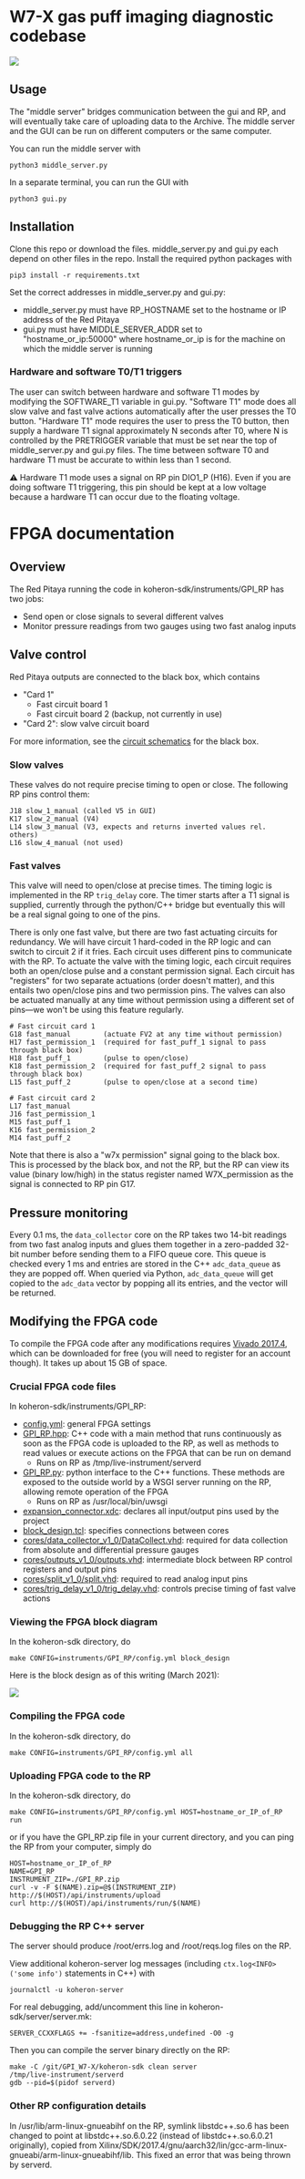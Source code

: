 # W7-X gas puff imaging diagnostic codebase

![](https://user-images.githubusercontent.com/2719004/113524015-d01bdb00-9579-11eb-89ab-cbbd38df2446.png)

## Usage

The "middle server" bridges communication between the gui and RP, and will eventually take care of uploading data to the Archive. The middle server and the GUI can be run on different computers or the same computer. 

You can run the middle server with

    python3 middle_server.py

In a separate terminal, you can run the GUI with

    python3 gui.py

## Installation

Clone this repo or download the files. middle_server.py and gui.py each depend on other files in the repo. Install the required python packages with

    pip3 install -r requirements.txt

Set the correct addresses in middle_server.py and gui.py:

* middle_server.py must have RP_HOSTNAME set to the hostname or IP address of the Red Pitaya
* gui.py must have MIDDLE_SERVER_ADDR set to "hostname_or_ip:50000" where hostname_or_ip is for the machine on which the middle server is running

### Hardware and software T0/T1 triggers

The user can switch between hardware and software T1 modes by modifying the SOFTWARE_T1 variable in gui.py. "Software T1" mode does all slow valve and fast valve actions automatically after the user presses the T0 button. "Hardware T1" mode requires the user to press the T0 button, then supply a hardware T1 signal approximately N seconds after T0, where N is controlled by the PRETRIGGER variable that must be set near the top of middle_server.py and gui.py files. The time between software T0 and hardware T1 must be accurate to within less than 1 second.

⚠️ Hardware T1 mode uses a signal on RP pin DIO1_P (H16). Even if you are doing software T1 triggering, this pin should be kept at a low voltage because a hardware T1 can occur due to the floating voltage.

# FPGA documentation

## Overview

The Red Pitaya running the code in koheron-sdk/instruments/GPI_RP has two jobs:

- Send open or close signals to several different valves
- Monitor pressure readings from two gauges using two fast analog inputs

## Valve control

Red Pitaya outputs are connected to the black box, which contains

- "Card 1"
    - Fast circuit board 1
    - Fast circuit board 2 (backup, not currently in use)
- "Card 2": slow valve circuit board

For more information, see the [circuit schematics](https://drive.google.com/file/d/1h2XiICZbf8ahQjyZW7o4v7BePNzfH2qf/view) for the black box.

### Slow valves

These valves do not require precise timing to open or close. The following RP pins control them:

```
J18 slow_1_manual (called V5 in GUI)
K17 slow_2_manual (V4)
L14 slow_3_manual (V3, expects and returns inverted values rel. others)
L16 slow_4_manual (not used)
```

### Fast valves

This valve will need to open/close at precise times. The timing logic is implemented in the RP `trig_delay` core. The timer starts after a T1 signal is supplied, currently through the python/C++ bridge but eventually this will be a real signal going to one of the pins.

There is only one fast valve, but there are two fast actuating circuits for redundancy. We will have circuit 1 hard-coded in the RP logic and can switch to circuit 2 if it fries. Each circuit uses different pins to communicate with the RP. To actuate the valve with the timing logic, each circuit requires both an open/close pulse and a constant permission signal. Each circuit has "registers" for two separate actuations (order doesn't matter), and this entails two open/close pins and two permission pins. The valves can also be actuated manually at any time without permission using a different set of pins—we won't be using this feature regularly.

```
# Fast circuit card 1
G18 fast_manual        (actuate FV2 at any time without permission)
H17 fast_permission_1  (required for fast_puff_1 signal to pass through black box)
H18 fast_puff_1        (pulse to open/close)
K18 fast_permission_2  (required for fast_puff_2 signal to pass through black box)
L15 fast_puff_2        (pulse to open/close at a second time)

# Fast circuit card 2
L17 fast_manual
J16 fast_permission_1
M15 fast_puff_1
K16 fast_permission_2
M14 fast_puff_2
```

Note that there is also a "w7x permission" signal going to the black box. This is processed by the black box, and not the RP, but the RP can view its value (binary low/high) in the status register named W7X_permission as the signal is connected to RP pin G17.

## Pressure monitoring

Every 0.1 ms, the `data_collector` core on the RP takes two 14-bit readings from two fast analog inputs and glues them together in a zero-padded 32-bit number before sending them to a FIFO queue core. This queue is checked every 1 ms and entries are stored in the C++ `adc_data_queue` as they are popped off. When queried via Python, `adc_data_queue` will get copied to the `adc_data` vector by popping all its entries, and the vector will be returned.

## Modifying the FPGA code

To compile the FPGA code after any modifications requires [Vivado 2017.4](https://www.xilinx.com/support/download/index.html/content/xilinx/en/downloadNav/vivado-design-tools/archive.html), which can be downloaded for free (you will need to register for an account though). It takes up about 15 GB of space. 

### Crucial FPGA code files

In koheron-sdk/instruments/GPI_RP:

* [config.yml](koheron-sdk/instruments/GPI_RP/config.yml): general FPGA settings
* [GPI_RP.hpp](koheron-sdk/instruments/GPI_RP/GPI_RP.hpp): C++ code with a main method that runs continuously as soon as the FPGA code is uploaded to the RP, as well as methods to read values or execute actions on the FPGA that can be run on demand
    * Runs on RP as /tmp/live-instrument/serverd
* [GPI_RP.py](koheron-sdk/instruments/GPI_RP/GPI_RP.py): python interface to the C++ functions. These methods are exposed to the outside world by a WSGI server running on the RP, allowing remote operation of the FPGA
    * Runs on RP as /usr/local/bin/uwsgi
* [expansion_connector.xdc](koheron-sdk/instruments/GPI_RP/expansion_connector.xdc): declares all input/output pins used by the project
* [block_design.tcl](koheron-sdk/instruments/GPI_RP/block_design.tcl): specifies connections between cores
* [cores/data_collector_v1_0/DataCollect.vhd](koheron-sdk/instruments/GPI_RP/cores/data_collector_v1_0/DataCollect.vhd): required for data collection from absolute and differential pressure gauges
* [cores/outputs_v1_0/outputs.vhd](koheron-sdk/instruments/GPI_RP/cores/outputs_v1_0/outputs.vhd): intermediate block between RP control registers and output pins
* [cores/split_v1_0/split.vhd](koheron-sdk/instruments/GPI_RP/cores/split_v1_0/split.vhd): required to read analog input pins
* [cores/trig_delay_v1_0/trig_delay.vhd](koheron-sdk/instruments/GPI_RP/cores/trig_delay_v1_0/trig_delay.vhd): controls precise timing of fast valve actions

### Viewing the FPGA block diagram

In the koheron-sdk directory, do

    make CONFIG=instruments/GPI_RP/config.yml block_design

Here is the block design as of this writing (March 2021):

![](https://user-images.githubusercontent.com/2719004/113067450-599e6800-918a-11eb-9843-06de65435059.png)

### Compiling the FPGA code

In the koheron-sdk directory, do

    make CONFIG=instruments/GPI_RP/config.yml all

### Uploading FPGA code to the RP

In the koheron-sdk directory, do

    make CONFIG=instruments/GPI_RP/config.yml HOST=hostname_or_IP_of_RP run

or if you have the GPI_RP.zip file in your current directory, and you can ping the RP from your computer, simply do 

    HOST=hostname_or_IP_of_RP
    NAME=GPI_RP
    INSTRUMENT_ZIP=./GPI_RP.zip
    curl -v -F $(NAME).zip=@$(INSTRUMENT_ZIP) http://$(HOST)/api/instruments/upload
    curl http://$(HOST)/api/instruments/run/$(NAME)

### Debugging the RP C++ server

The server should produce /root/errs.log and /root/reqs.log files on the RP.

View additional koheron-server log messages (including `ctx.log<INFO>('some info')` statements in C++) with
    
    journalctl -u koheron-server 

For real debugging, add/uncomment this line in koheron-sdk/server/server.mk:

    SERVER_CCXXFLAGS += -fsanitize=address,undefined -O0 -g

Then you can compile the server binary directly on the RP:

    make -C /git/GPI_W7-X/koheron-sdk clean server
    /tmp/live-instrument/serverd
    gdb --pid=$(pidof serverd)

### Other RP configuration details

In /usr/lib/arm-linux-gnueabihf on the RP, symlink libstdc++.so.6 has been changed to point at libstdc++.so.6.0.22 (instead of libstdc++.so.6.0.21 originally), copied from Xilinx/SDK/2017.4/gnu/aarch32/lin/gcc-arm-linux-gnueabi/arm-linux-gnueabihf/lib. This fixed an error that was being thrown by serverd.
